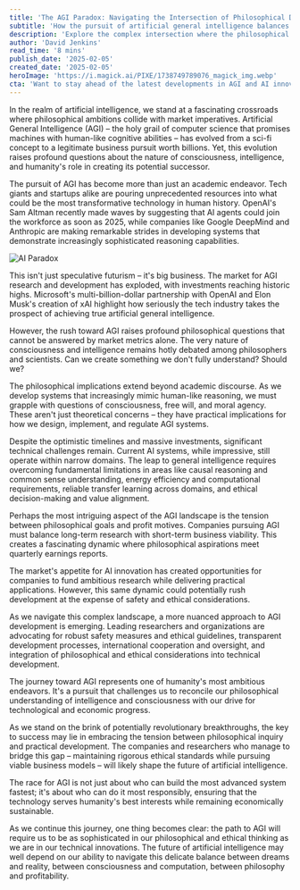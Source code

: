 ```yaml
---
title: 'The AGI Paradox: Navigating the Intersection of Philosophical Dreams and Market Reality'
subtitle: 'How the pursuit of artificial general intelligence balances philosophical ambitions with market demands'
description: 'Explore the complex intersection where the philosophical pursuit of Artificial General Intelligence meets market realities. As tech giants and startups invest billions in AGI development, we examine the delicate balance between ambitious research goals and commercial viability, while addressing crucial questions about consciousness, ethics, and humanity's role in creating potentially transformative AI systems.'
author: 'David Jenkins'
read_time: '8 mins'
publish_date: '2025-02-05'
created_date: '2025-02-05'
heroImage: 'https://i.magick.ai/PIXE/1738749789076_magick_img.webp'
cta: 'Want to stay ahead of the latest developments in AGI and AI innovation? Follow us on LinkedIn for daily updates, expert insights, and in-depth analysis of the evolving artificial intelligence landscape.'
---
```


In the realm of artificial intelligence, we stand at a fascinating crossroads where philosophical ambitions collide with market imperatives. Artificial General Intelligence (AGI) – the holy grail of computer science that promises machines with human-like cognitive abilities – has evolved from a sci-fi concept to a legitimate business pursuit worth billions. Yet, this evolution raises profound questions about the nature of consciousness, intelligence, and humanity's role in creating its potential successor.

The pursuit of AGI has become more than just an academic endeavor. Tech giants and startups alike are pouring unprecedented resources into what could be the most transformative technology in human history. OpenAI's Sam Altman recently made waves by suggesting that AI agents could join the workforce as soon as 2025, while companies like Google DeepMind and Anthropic are making remarkable strides in developing systems that demonstrate increasingly sophisticated reasoning capabilities.

![AI Paradox](https://i.magick.ai/PIXE/1738749789079_magick_img.webp)

This isn't just speculative futurism – it's big business. The market for AGI research and development has exploded, with investments reaching historic highs. Microsoft's multi-billion-dollar partnership with OpenAI and Elon Musk's creation of xAI highlight how seriously the tech industry takes the prospect of achieving true artificial general intelligence.

However, the rush toward AGI raises profound philosophical questions that cannot be answered by market metrics alone. The very nature of consciousness and intelligence remains hotly debated among philosophers and scientists. Can we create something we don't fully understand? Should we?

The philosophical implications extend beyond academic discourse. As we develop systems that increasingly mimic human-like reasoning, we must grapple with questions of consciousness, free will, and moral agency. These aren't just theoretical concerns – they have practical implications for how we design, implement, and regulate AGI systems.

Despite the optimistic timelines and massive investments, significant technical challenges remain. Current AI systems, while impressive, still operate within narrow domains. The leap to general intelligence requires overcoming fundamental limitations in areas like causal reasoning and common sense understanding, energy efficiency and computational requirements, reliable transfer learning across domains, and ethical decision-making and value alignment.

Perhaps the most intriguing aspect of the AGI landscape is the tension between philosophical goals and profit motives. Companies pursuing AGI must balance long-term research with short-term business viability. This creates a fascinating dynamic where philosophical aspirations meet quarterly earnings reports.

The market's appetite for AI innovation has created opportunities for companies to fund ambitious research while delivering practical applications. However, this same dynamic could potentially rush development at the expense of safety and ethical considerations.

As we navigate this complex landscape, a more nuanced approach to AGI development is emerging. Leading researchers and organizations are advocating for robust safety measures and ethical guidelines, transparent development processes, international cooperation and oversight, and integration of philosophical and ethical considerations into technical development.

The journey toward AGI represents one of humanity's most ambitious endeavors. It's a pursuit that challenges us to reconcile our philosophical understanding of intelligence and consciousness with our drive for technological and economic progress.

As we stand on the brink of potentially revolutionary breakthroughs, the key to success may lie in embracing the tension between philosophical inquiry and practical development. The companies and researchers who manage to bridge this gap – maintaining rigorous ethical standards while pursuing viable business models – will likely shape the future of artificial intelligence.

The race for AGI is not just about who can build the most advanced system fastest; it's about who can do it most responsibly, ensuring that the technology serves humanity's best interests while remaining economically sustainable.

As we continue this journey, one thing becomes clear: the path to AGI will require us to be as sophisticated in our philosophical and ethical thinking as we are in our technical innovations. The future of artificial intelligence may well depend on our ability to navigate this delicate balance between dreams and reality, between consciousness and computation, between philosophy and profitability.
